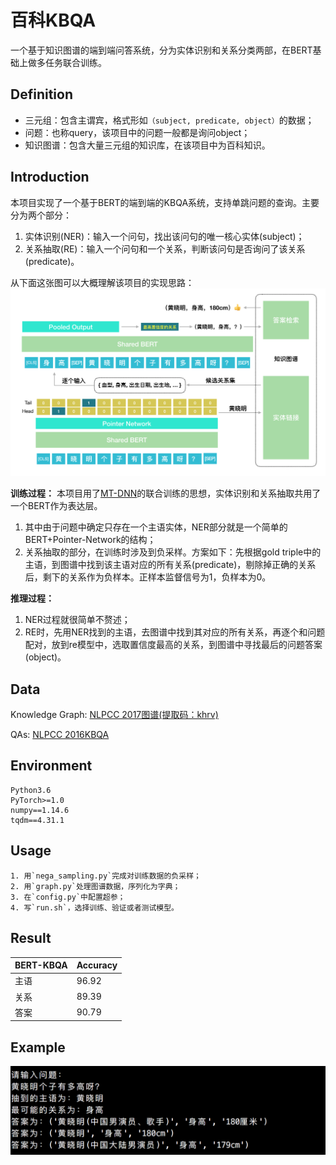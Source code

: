 # 百科KBQA
一个基于知识图谱的端到端问答系统，分为实体识别和关系分类两部，在BERT基础上做多任务联合训练。


## Definition
- 三元组：包含主谓宾，格式形如`（subject, predicate, object）`的数据；
- 问题：也称query，该项目中的问题一般都是询问object；
- 知识图谱：包含大量三元组的知识库，在该项目中为百科知识。

## Introduction
本项目实现了一个基于BERT的端到端的KBQA系统，支持单跳问题的查询。主要分为两个部分：
1. 实体识别(NER)：输入一个问句，找出该问句的唯一核心实体(subject)；
2. 关系抽取(RE)：输入一个问句和一个关系，判断该问句是否询问了该关系(predicate)。

从下面这张图可以大概理解该项目的实现思路：
![系统方案](img/model.png)

**训练过程：**
本项目用了[MT-DNN](https://zhuanlan.zhihu.com/p/66808978)的联合训练的思想，实体识别和关系抽取共用了一个BERT作为表达层。
1. 其中由于问题中确定只存在一个主语实体，NER部分就是一个简单的BERT+Pointer-Network的结构；
2. 关系抽取的部分，在训练时涉及到负采样。方案如下：先根据gold triple中的主语，到图谱中找到该主语对应的所有关系(predicate)，剔除掉正确的关系后，剩下的关系作为负样本。正样本监督信号为1，负样本为0。

**推理过程：**
1. NER过程就很简单不赘述；
2. RE时，先用NER找到的主语，去图谱中找到其对应的所有关系，再逐个和问题配对，放到re模型中，选取置信度最高的关系，到图谱中寻找最后的问题答案(object)。

## Data
Knowledge Graph:
[NLPCC 2017图谱(提取码：khrv)](https://pan.baidu.com/s/1yO77WW5XQwA_RtkxRHI7Yw)

QAs:
[NLPCC 2016KBQA](https://github.com/fyubang/Joint-BERT-KBQA/tree/master/data)

## Environment
```
Python3.6
PyTorch>=1.0
numpy==1.14.6
tqdm==4.31.1
```

## Usage
```
1. 用`nega_sampling.py`完成对训练数据的负采样；
2. 用`graph.py`处理图谱数据，序列化为字典；
3. 在`config.py`中配置超参；
4. 写`run.sh`，选择训练、验证或者测试模型。
```

## Result
| BERT-KBQA  | Accuracy |
| ---------- | --------- |
| 主语   | 96.92     |
| 关系   | 89.39     |
| 答案   | 90.79     |

## Example
![示例](img/example.png)
